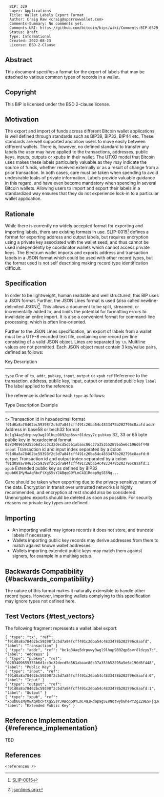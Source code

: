       BIP: 329
      Layer: Applications
      Title: Wallet Labels Export Format
      Author: Craig Raw <craig@sparrowwallet.com>
      Comments-Summary: No comments yet.
      Comments-URI: https://github.com/bitcoin/bips/wiki/Comments:BIP-0329
      Status: Draft
      Type: Informational
      Created: 2022-08-23
      License: BSD-2-Clause

## Abstract

This document specifies a format for the export of labels that may be
attached to various common types of records in a wallet.

## Copyright

This BIP is licensed under the BSD 2-clause license.

## Motivation

The export and import of funds across different Bitcoin wallet
applications is well defined through standards such as BIP39, BIP32,
BIP44 etc. These standards are well supported and allow users to move
easily between different wallets. There is, however, no defined standard
to transfer any labels the user may have applied to the transactions,
addresses, public keys, inputs, outputs or xpubs in their wallet. The
UTXO model that Bitcoin uses makes these labels particularly valuable as
they may indicate the source of funds, whether received externally or as
a result of change from a prior transaction. In both cases, care must be
taken when spending to avoid undesirable leaks of private information.
Labels provide valuable guidance in this regard, and have even become
mandatory when spending in several Bitcoin wallets. Allowing users to
import and export their labels in a standardized way ensures that they
do not experience lock-in to a particular wallet application.

## Rationale

While there is currently no widely accepted format for exporting and
importing labels, there are existing formats in use. SLIP-0015[^1]
defines a format for exporting address and output labels, but requires
encryption using a private key associated with the wallet seed, and thus
cannot be used independently by coordinator wallets which cannot access
private keys. The Electrum wallet imports and exports address and
transaction labels in a JSON format which could be used with other
record types, but the format used is not self describing making record
type identification difficult.

## Specification

In order to be lightweight, human readable and well structured, this BIP
uses a JSON format. Further, the JSON Lines format is used (also called
newline-delimited JSON)[^2]. This allows a document to be split,
streamed, or incrementally added to, and limits the potential for
formatting errors to invalidate an entire import. It is also a
convenient format for command-line processing, which is often
line-oriented.

Further to the JSON Lines specification, an export of labels from a
wallet must be a UTF-8 encoded text file, containing one record per line
consisting of a valid JSON object. Lines are separated by `\n`.
Multiline values are not permitted. Each JSON object must contain 3
key/value pairs, defined as follows:

  Key       Description
  --------- -----------------------------------------------------------------------------------------
  `type`    One of `tx`, `addr`, `pubkey`, `input`, `output` or `xpub`
  `ref`     Reference to the transaction, address, public key, input, output or extended public key
  `label`   The label applied to the reference

The reference is defined for each `type` as follows:

  Type       Description                                            Example
  ---------- ------------------------------------------------------ ----------------------------------------------------------------------
  `tx`       Transaction id in hexadecimal format                   `f91d0a8a78462bc59398f2c5d7a84fcff491c26ba54c4833478b202796c8aafd`
  `addr`     Address in base58 or bech32 format                     `bc1q34aq5drpuwy3wgl9lhup9892qp6svr8ldzyy7c`
  `pubkey`   32, 33 or 65 byte public key in hexadecimal format     `0283409659355b6d1cc3c32decd5d561abaac86c37a353b52895a5e6c196d6f448`
  `input`    Transaction id and input index separated by a colon    `f91d0a8a78462bc59398f2c5d7a84fcff491c26ba54c4833478b202796c8aafd:0`
  `output`   Transaction id and output index separated by a colon   `f91d0a8a78462bc59398f2c5d7a84fcff491c26ba54c4833478b202796c8aafd:1`
  `xpub`     Extended public key as defined by BIP32                `xpub661MyMwAqRbcFtXgS5sYJABqqG9YLmC4Q1Rdap9gSE8Nq...`

Care should be taken when exporting due to the privacy sensitive nature
of the data. Encryption in transit over untrusted networks is highly
recommended, and encryption at rest should also be considered.
Unencrypted exports should be deleted as soon as possible. For security
reasons no private key types are defined.

## Importing

-   An importing wallet may ignore records it does not store, and
    truncate labels if necessary.
-   Wallets importing public key records may derive addresses from them
    to match against known wallet addresses.
-   Wallets importing extended public keys may match them against
    signers, for example in a multisig setup.

## Backwards Compatibility {#backwards_compatibility}

The nature of this format makes it naturally extensible to handle other
record types. However, importing wallets complying to this specification
may ignore types not defined here.

## Test Vectors {#test_vectors}

The following fragment represents a wallet label export:

    { "type": "tx", "ref": "f91d0a8a78462bc59398f2c5d7a84fcff491c26ba54c4833478b202796c8aafd", "label": "Transaction" }
    { "type": "addr", "ref": "bc1q34aq5drpuwy3wgl9lhup9892qp6svr8ldzyy7c", "label": "Address" }
    { "type": "pubkey", "ref": "0283409659355b6d1cc3c32decd5d561abaac86c37a353b52895a5e6c196d6f448", "label": "Public Key" }
    { "type": "input", "ref": "f91d0a8a78462bc59398f2c5d7a84fcff491c26ba54c4833478b202796c8aafd:0", "label": "Input" }
    { "type": "output", "ref": "f91d0a8a78462bc59398f2c5d7a84fcff491c26ba54c4833478b202796c8aafd:1", "label": "Output" }
    { "type": "xpub", "ref": "xpub661MyMwAqRbcFtXgS5sYJABqqG9YLmC4Q1Rdap9gSE8NqtwybGhePY2gZ29ESFjqJoCu1Rupje8YtGqsefD265TMg7usUDFdp6W1EGMcet8", "label": "Extended Public Key" }

## Reference Implementation {#reference_implementation}

TBD

## References

```{=html}
<references />
```

[^1]: [SLIP-0015](https://github.com/satoshilabs/slips/blob/master/slip-0015.md)

[^2]: [jsonlines.org](https://jsonlines.org/)
